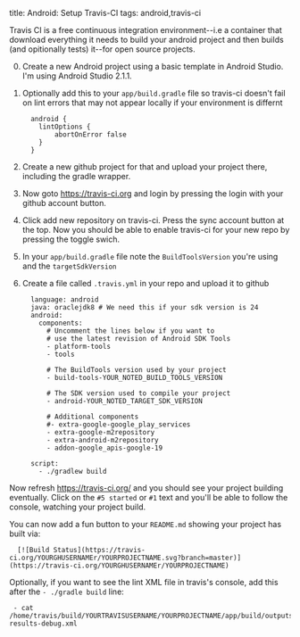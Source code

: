 title: Android: Setup Travis-CI
tags: android,travis-ci


Travis CI is a free continuous integration environment--i.e a container that download everything it needs to build your android project and then builds (and opitionally tests) it--for open source projects.

0. Create a new Android project using a basic template in Android Studio. I'm using Android Studio 2.1.1.
0. Optionally add this to your `app/build.gradle` file so travis-ci doesn't fail on lint errors that may not appear locally if your environment is differnt 
    
         android {
           lintOptions {
               abortOnError false
           }
         }

0. Create a new github project for that and upload your project there, including the gradle wrapper.
0. Now goto https://travis-ci.org and login by pressing the login with your github account button.
0. Click add new repository on travis-ci. Press the sync account button at the top. Now you should be able to enable travis-ci for your new repo by pressing the toggle swich.
0. In your `app/build.gradle` file note the `BuildToolsVersion` you're using and the `targetSdkVersion`
0. Create a file called `.travis.yml` in your repo and upload it to github
   
         language: android
         java: oraclejdk8 # We need this if your sdk version is 24
         android:
           components:
             # Uncomment the lines below if you want to
             # use the latest revision of Android SDK Tools
             - platform-tools
             - tools
             
             # The BuildTools version used by your project
             - build-tools-YOUR_NOTED_BUILD_TOOLS_VERSION
             
             # The SDK version used to compile your project
             - android-YOUR_NOTED_TARGET_SDK_VERSION
             
             # Additional components
             #- extra-google-google_play_services
             - extra-google-m2repository
             - extra-android-m2repository
             - addon-google_apis-google-19
          
         script:
           - ./gradlew build

Now refresh https://travis-ci.org/ and you should see your project building eventually. Click on the `#5 started` or `#1` text and you'll be able to follow the console, watching your project build.

You can now add a fun button to your `README.md` showing your project has built via:

      [![Build Status](https://travis-ci.org/YOURGHUSERNAMEr/YOURPROJECTNAME.svg?branch=master)](https://travis-ci.org/YOURGHUSERNAMEr/YOURPROJECTNAME)

Optionally, if you want to see the lint XML file in travis's console, add this after the `- ./gradle build` line:

     - cat /home/travis/build/YOURTRAVISUSERNAME/YOURPROJECTNAME/app/build/outputs/lint-results-debug.xml
